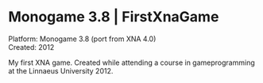 # Monogame 3.8 | FirstXnaGame
Platform: Monogame 3.8 (port from XNA 4.0)  
Created: 2012  

My first XNA game. Created while attending a course in gameprogramming at the Linnaeus University 2012.
